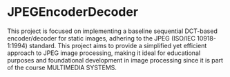 # JPEGEncoderDecoder
This project is focused on implementing a baseline sequential DCT-based encoder/decoder for static images, adhering to the JPEG (ISO/IEC 10918-1:1994) standard. This project aims to provide a simplified yet efficient approach to JPEG image processing, making it ideal for educational purposes and foundational development in image processing since it is part of the course MULTIMEDIA SYSTEMS.


